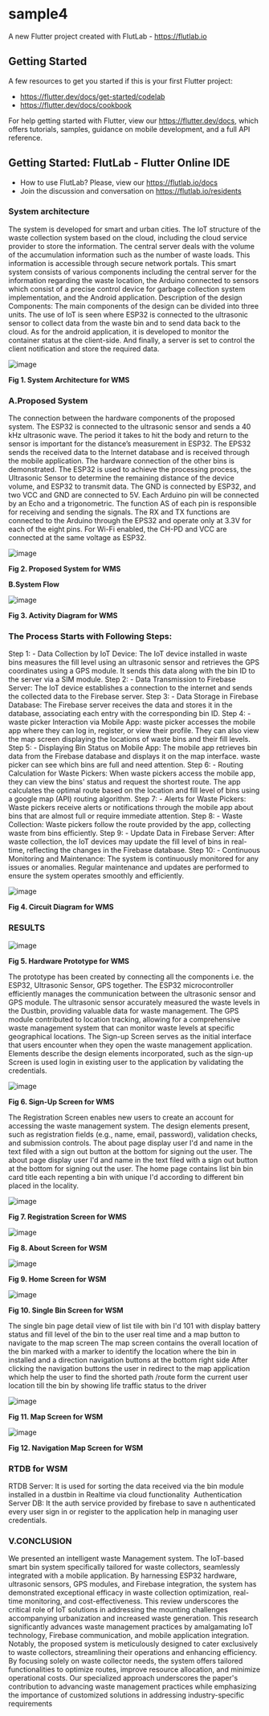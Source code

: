 # sample4

A new Flutter project created with FlutLab - https://flutlab.io

## Getting Started

A few resources to get you started if this is your first Flutter project:

- https://flutter.dev/docs/get-started/codelab
- https://flutter.dev/docs/cookbook

For help getting started with Flutter, view our
https://flutter.dev/docs, which offers tutorials,
samples, guidance on mobile development, and a full API reference.

## Getting Started: FlutLab - Flutter Online IDE

- How to use FlutLab? Please, view our https://flutlab.io/docs
- Join the discussion and conversation on https://flutlab.io/residents


### **System architecture**
The system is developed for smart and urban cities. The IoT structure of the waste collection system based on the cloud, including the cloud service provider to store the information. The central server deals with the volume of the accumulation information such as the number of waste loads. This information is accessible through secure network portals. This smart system consists of various components including the central server for the information regarding the waste location, the Arduino connected to sensors which consist of a precise control device for garbage collection system implementation, and the Android application. Description of the design Components: The main components of the design can be divided into three units. The use of IoT is seen where ESP32 is connected to the ultrasonic sensor to collect data from the waste bin and to send data back to the cloud. As for the android application, it is developed to monitor the container status at the client-side. And finally, a server is set to control the client notification and store the required data.


![image](https://github.com/Mohit126/SMWMS_IOT-EcoBin-/assets/81141220/dac24ee8-1c7a-40d3-93ee-05cc34378ec9)

**Fig 1. System Architecture for WMS**

### **A.Proposed System**
The connection between the hardware components of the proposed system. The ESP32 is connected to the ultrasonic sensor and sends a 40 kHz ultrasonic wave. The period it takes to hit the body and return to the sensor is important for the distance’s measurement in ESP32. The EPS32 sends the received data to the Internet database and is received through the mobile application. The hardware connection of the other bins is demonstrated. The ESP32 is used to achieve the processing process, the Ultrasonic Sensor to determine the remaining distance of the device volume, and ESP32 to transmit data. The GND is connected by ESP32, and two VCC and GND are connected to 5V. Each Arduino pin will be connected by an Echo and a trigonometric. The function AS of each pin is responsible for receiving and sending the signals. The RX and TX functions are connected to the Arduino through the EPS32 and operate only at 3.3V for each of the eight pins. For Wi-Fi enabled, the CH-PD and VCC are connected at the same voltage as ESP32.



![image](https://github.com/Mohit126/SMWMS_IOT-EcoBin-/assets/81141220/9d932298-bdd7-4049-b8b7-2816acef05e7)

**Fig 2. Proposed System for WMS**
		

**B.System Flow**

![image](https://github.com/Mohit126/SMWMS_IOT-EcoBin-/assets/81141220/6419a94d-bd14-4c7a-89cf-9bbd516ea9cc)

**Fig 3. Activity Diagram for WMS**


### **The Process Starts with Following Steps:**
Step 1: - Data Collection by IoT Device: The IoT device installed in waste bins measures the fill level using an ultrasonic sensor and retrieves the GPS coordinates using a GPS module. It sends this data along with the bin ID to the server via a SIM module.
Step 2: - Data Transmission to Firebase Server: The IoT device establishes a connection to the internet and sends the collected data to the Firebase server.
Step 3: - Data Storage in Firebase Database: The Firebase server receives the data and stores it in the database, associating each entry with the corresponding bin ID.
Step 4: - waste picker Interaction via Mobile App: waste picker accesses the mobile app where they can log in, register, or view their profile. They can also view the map screen displaying the locations of waste bins and their fill levels.
Step 5: - Displaying Bin Status on Mobile App: The mobile app retrieves bin data from the Firebase database and displays it on the map interface. waste picker can see which bins are full and need attention.
Step 6: - Routing Calculation for Waste Pickers: When waste pickers access the mobile app, they can view the bins' status and request the shortest route. The app calculates the optimal route based on the location and fill level of bins using a google map (API) routing algorithm.
Step 7: - Alerts for Waste Pickers: Waste pickers receive alerts or notifications through the mobile app about bins that are almost full or require immediate attention.
Step 8: - Waste Collection: Waste pickers follow the route provided by the app, collecting waste from bins efficiently.
Step 9: - Update Data in Firebase Server: After waste collection, the IoT devices may update the fill level of bins in real-time, reflecting the changes in the Firebase database.
Step 10: - Continuous Monitoring and Maintenance: The system is continuously monitored for any issues or anomalies. Regular maintenance and updates are performed to ensure the system operates smoothly and efficiently.

![image](https://github.com/Mohit126/SMWMS_IOT-EcoBin-/assets/81141220/e6aa6ef4-9d50-4f7b-9b2f-4e9d456766e6)

**Fig 4. Circuit Diagram for WMS**

### **RESULTS**
![image](https://github.com/Mohit126/SMWMS_IOT-EcoBin-/assets/81141220/4c142ad0-43a1-4e0d-a745-a86257dbc545)

**Fig 5. Hardware Prototype for WMS**

The prototype has been created by connecting all the components i.e. the ESP32, Ultrasonic Sensor, GPS together. The ESP32 microcontroller efficiently manages the communication between the ultrasonic sensor and GPS module. The ultrasonic sensor accurately measured the waste levels in the Dustbin, providing valuable data for waste management. The GPS module contributed to location tracking, allowing for a comprehensive waste management system that can monitor waste levels at specific geographical locations.
The Sign-up Screen serves as the initial interface that users encounter when they open the waste management application. Elements describe the design elements incorporated, such as the sign-up Screen is used login in existing user to the application by validating the credentials.

![image](https://github.com/Mohit126/SMWMS_IOT-EcoBin-/assets/81141220/c1cfb6a6-e8bb-47bf-8399-275466a6be39)

**Fig 6. Sign-Up Screen for WMS**

The Registration Screen enables new users to create an account for accessing the waste management system. The design elements present, such as registration fields (e.g., name, email, password), validation checks, and submission controls. The about page display user I'd and name in the text filed with a sign out button at the bottom for signing out the user.
The about page display user I'd and name in the text filed with a sign out button at the bottom for signing out the user.
The home page contains list bin bin card title each repenting a bin with unique I'd according to different bin placed in the locality.

![image](https://github.com/Mohit126/SMWMS_IOT-EcoBin-/assets/81141220/e93616e4-76db-4488-9d10-b213ba0a2974)

**Fig 7. Registration Screen for WMS**

![image](https://github.com/Mohit126/SMWMS_IOT-EcoBin-/assets/81141220/91b792b0-f374-4e21-a42b-f3e2ab9f6d1f)

**Fig 8. About Screen for WSM**

![image](https://github.com/Mohit126/SMWMS_IOT-EcoBin-/assets/81141220/2872431c-c8f8-4fbf-b39c-7765a83d43ff)

**Fig 9. Home Screen for WSM**

![image](https://github.com/Mohit126/SMWMS_IOT-EcoBin-/assets/81141220/206f1dd2-a983-4f66-95d4-a2668aa3d3f6)

**Fig 10. Single Bin Screen for WSM**

The single bin page detail view of list tile with bin I'd 101 with display battery status and fill level of the bin to the user real time and a map button to navigate to the map screen
The map screen contains the overall location of the bin marked with a marker to identify the location where the bin in installed and a direction navigation buttons at the bottom right side
After clicking the navigation buttons the user in redirect to the map application which help the user to find the shorted path /route form the current user location till the bin by showing life traffic status to the driver

![image](https://github.com/Mohit126/SMWMS_IOT-EcoBin-/assets/81141220/e56a11dd-1ada-493b-a49a-3fef6237c806)

**Fig 11. Map Screen for WSM**

![image](https://github.com/Mohit126/SMWMS_IOT-EcoBin-/assets/81141220/cbe5851d-9374-499c-8711-c2d9844bb32e)

**Fig 12. Navigation Map Screen for WSM**

### **RTDB for WSM**
RTDB Server: It is used for sorting the data received via the bin module installed in a dustbin in Realtime via cloud functionality 
Authentication Server DB: It the auth service provided by firebase to save n authenticated every user sign in or register to the application help in managing user credentials.



### V.CONCLUSION
We presented an intelligent waste Management system. The IoT-based smart bin system specifically tailored for waste collectors, seamlessly integrated with a mobile application. By harnessing ESP32 hardware, ultrasonic sensors, GPS modules, and Firebase integration, the system has demonstrated exceptional efficacy in waste collection optimization, real-time monitoring, and cost-effectiveness. This review underscores the critical role of IoT solutions in addressing the mounting challenges accompanying urbanization and increased waste generation. This research significantly advances waste management practices by amalgamating IoT technology, Firebase communication, and mobile application integration. Notably, the proposed system is meticulously designed to cater exclusively to waste collectors, streamlining their operations and enhancing efficiency. By focusing solely on waste collector needs, the system offers tailored functionalities to optimize routes, improve resource allocation, and minimize operational costs. Our specialized approach underscores the paper's contribution to advancing waste management practices while emphasizing the importance of customized solutions in addressing industry-specific requirements
